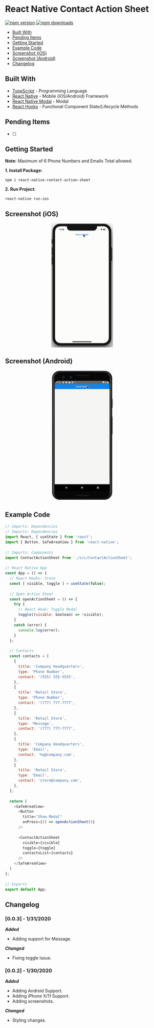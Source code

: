 # React Native Contact Action Sheet

[![npm version](https://badge.fury.io/js/react-native-contact-action-sheet.svg)](https://badge.fury.io/js/react-native-contact-action-sheet)
[![npm downloads](https://img.shields.io/npm/dm/react-native-contact-action-sheet.svg)](https://www.npmjs.com/package/react-native-contact-action-sheet)

*  [Built With](#built-with)
*  [Pending Items](#pending-items)
*  [Getting Started](#getting-started)
*  [Example Code](#example-code)
*  [Screenshot (iOS)](#screenshot-ios)
*  [Screenshot (Android)](#screenshot-android)
*  [Changelog](#changelog)

## Built With
* [TypeScript](https://github.com/microsoft/TypeScript) - Programming Language
* [React Native](https://facebook.github.io/react-native/) - Mobile (iOS/Android) Framework
* [React Native Modal](https://github.com/react-native-community/react-native-modal) - Modal
* [React Hooks](https://reactjs.org/docs/hooks-intro.html) - Functional Component State/Lifecycle Methods

## Pending Items
- [ ] 

## Getting Started
**Note:** Maximum of 6 Phone Numbers and Emails Total allowed.

**1. Install Package:**
```
npm i react-native-contact-action-sheet
```

**2. Run Project:**
```
react-native run-ios
```


## Screenshot (iOS)
<div align="center">
  <img src="/screenshots/ios/iosActionSheet.gif" width="40%" height="40%" />
</div>

## Screenshot (Android)
<div align="center">
  <img src="/screenshots/android/androidActionSheet.gif" width="40%" height="40%" />
</div>


## Example Code
```javascript
// Imports: Dependencies
// Imports: Dependencies
import React, { useState } from 'react';
import { Button, SafeAreaView } from 'react-native';

// Imports: Components
import ContactActionSheet from './src/ContactActionSheet';

// React Native App
const App = () => {
  // React Hooks: State
  const [ visible, toggle ] = useState(false);

  // Open Action Sheet
  const openActionSheet = () => {
    try {
      // React Hook: Toggle Modal
      toggle((visible: boolean) => !visible);
    }
    catch (error) {
      console.log(error);
    }
  };

  // Contacts
  const contacts = [
    {
      title: 'Company Headquarters',
      type: 'Phone Number',
      contact: '(555) 555-5555',
    },
    {
      title: 'Retail Store',
      type: 'Phone Number',
      contact: '(777) 777-7777',
    },
    {
      title: 'Retail Store',
      type: 'Message',
      contact: '(777) 777-7777',
    },
    {
      title: 'Company Headquarters',
      type: 'Email',
      contact: 'hq@company.com',
    },
    {
      title: 'Retail Store',
      type: 'Email',
      contact: 'store@company.com',
    },
  ];

  return (
    <SafeAreaView>
      <Button
        title="Show Modal"
        onPress={() => openActionSheet()}
      />
  
      <ContactActionSheet
        visible={visible}
        toggle={toggle}
        contactsList={contacts}
      />
    </SafeAreaView>
  )
};

// Exports
export default App;
```


## Changelog

### [0.0.3] - 1/31/2020

***Added***

- Adding support for Message.

***Changed***

- Fixing toggle issue.


### [0.0.2] - 1/30/2020

***Added***

- Adding Android Support.
- Adding iPhone X/11 Support.
- Adding screenshots.

***Changed***

- Styling changes.
